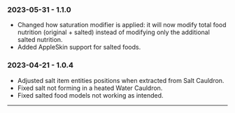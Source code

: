 ### 2023-05-31 - 1.1.0
- Changed how saturation modifier is applied: it will now modify total food nutrition (original + salted) instead of modifying only the additional salted nutrition. 
- Added AppleSkin support for salted foods.

### 2023-04-21 - 1.0.4
- Adjusted salt item entities positions when extracted from Salt Cauldron.
- Fixed salt not forming in a heated Water Cauldron.
- Fixed salted food models not working as intended.

---